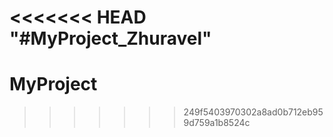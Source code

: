 <<<<<<< HEAD
"#MyProject_Zhuravel"
=======
# MyProject
>>>>>>> 249f5403970302a8ad0b712eb959d759a1b8524c
